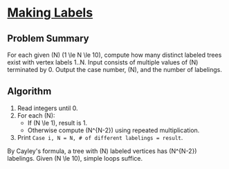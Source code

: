 # [Making Labels](https://www.spoj.com/problems/MKLABELS/)

## Problem Summary
For each given \(N\) (1 \le N \le 10\), compute how many distinct labeled trees exist with vertex labels 1..N. Input consists of multiple values of \(N\) terminated by 0. Output the case number, \(N\), and the number of labelings.

## Algorithm
1. Read integers until 0.
2. For each \(N\):
   - If \(N \le 1\), result is 1.
   - Otherwise compute \(N^{N-2}\) using repeated multiplication.
3. Print `Case i, N = N, # of different labelings = result`.

By Cayley's formula, a tree with \(N\) labeled vertices has \(N^{N-2}\) labelings. Given \(N \le 10\), simple loops suffice.
